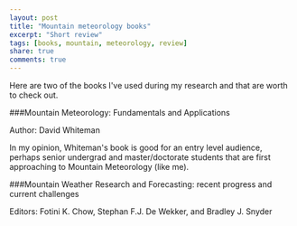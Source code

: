 ```yaml
---
layout: post
title: "Mountain meteorology books"
excerpt: "Short review"
tags: [books, mountain, meteorology, review]
share: true
comments: true
---
```


Here are two of the books I've used during my research and that are worth to check out. 



###Mountain Meteorology: Fundamentals and Applications

Author: David Whiteman

In my opinion, Whiteman's book is good for an entry level audience, perhaps senior undergrad and master/doctorate students that are first approaching to Mountain Meteorology (like me). 



###Mountain Weather Research and Forecasting: recent progress and current challenges

Editors: Fotini K. Chow, Stephan F.J. De Wekker, and Bradley J. Snyder
